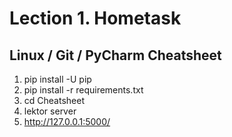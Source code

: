 # Lection 1. Hometask
## Linux / Git / PyCharm Cheatsheet

1. pip install -U pip
2. pip install -r requirements.txt
3. cd Cheatsheet
4. lektor server
5. http://127.0.0.1:5000/